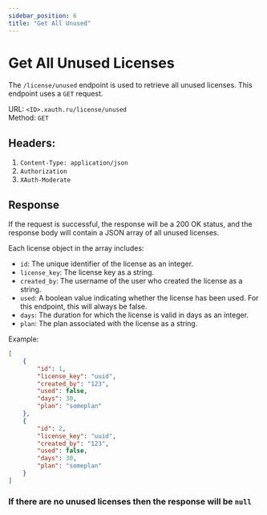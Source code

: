 ```yaml
---
sidebar_position: 6
title: "Get All Unused"
---
```


# Get All Unused Licenses
The `/license/unused` endpoint is used to retrieve all unused licenses. This endpoint uses a `GET` request.

URL: `<ID>.xauth.ru/license/unused`<br/>
Method: `GET`<br/>

## Headers: 
1. `Content-Type: application/json`
2. `Authorization`
3. `XAuth-Moderate`


## Response
If the request is successful, the response will be a 200 OK status, and the response body will contain a JSON array of all unused licenses.

Each license object in the array includes:

- `id`: The unique identifier of the license as an integer.
- `license_key`: The license key as a string.
- `created_by`: The username of the user who created the license as a string.
- `used`: A boolean value indicating whether the license has been used. For this endpoint, this will always be false.
- `days`: The duration for which the license is valid in days as an integer.
- `plan`: The plan associated with the license as a string.

Example:

```json
[
    {
        "id": 1,
        "license_key": "uuid",
        "created_by": "123",
        "used": false,
        "days": 30,
        "plan": "someplan"
    },
    {
        "id": 2,
        "license_key": "uuid",
        "created_by": "123",
        "used": false,
        "days": 30,
        "plan": "someplan"
    }
]
```

### If there are no unused licenses then the response will be `null`